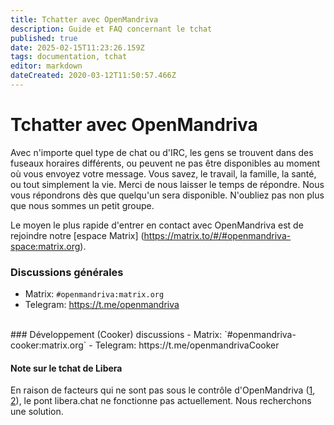 ```yaml
---
title: Tchatter avec OpenMandriva
description: Guide et FAQ concernant le tchat
published: true
date: 2025-02-15T11:23:26.159Z
tags: documentation, tchat
editor: markdown
dateCreated: 2020-03-12T11:50:57.466Z
---
```


# Tchatter avec OpenMandriva

Avec n'importe quel type de chat ou d'IRC, les gens se trouvent dans des fuseaux horaires différents, ou peuvent ne pas être disponibles au moment où vous envoyez votre message. Vous savez, le travail, la famille, la santé, ou tout simplement la vie. Merci de nous laisser le temps de répondre. Nous vous répondrons dès que quelqu'un sera disponible. N'oubliez pas non plus que nous sommes un petit groupe.

Le moyen le plus rapide d'entrer en contact avec OpenMandriva est de rejoindre notre [espace Matrix] (https://matrix.to/#/#openmandriva-space:matrix.org).
<br />
### Discussions générales
  - Matrix: `#openmandriva:matrix.org`
  - Telegram: https://t.me/openmandriva
<br />
### Développement (Cooker) discussions  
  - Matrix: `#openmandriva-cooker:matrix.org`
  - Telegram: https://t.me/openmandrivaCooker
<br />

#### Note sur le tchat de Libera
En raison de facteurs qui ne sont pas sous le contrôle d'OpenMandriva ([1](https://libera.chat/news/temporarily-disabling-the-matrix-bridge), [2](https://libera.chat/news/matrix-bridge-disabled-retrospective)), le pont libera.chat ne fonctionne pas actuellement. Nous recherchons une solution.
